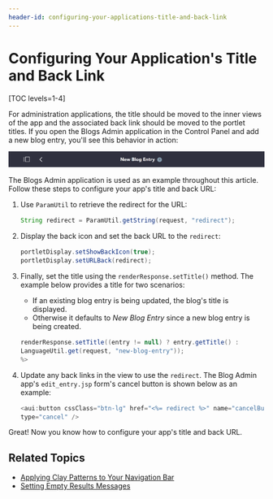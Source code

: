 ```yaml
---
header-id: configuring-your-applications-title-and-back-link
---
```


# Configuring Your Application's Title and Back Link

[TOC levels=1-4]

For administration applications, the title should be moved to the inner views of 
the app and the associated back link should be moved to the portlet titles. If 
you open the Blogs Admin application in the Control Panel and add a new blog 
entry, you'll see this behavior in action:

![Figure 1: Adding a new blog entry displays the portlet title at the top, along with a back link.](../../../images/new-blog-entry-title.png)

The Blogs Admin application is used as an example throughout this article. 
Follow these steps to configure your app's title and back URL:

1.  Use `ParamUtil` to retrieve the redirect for the URL:

    ```java
    String redirect = ParamUtil.getString(request, "redirect");
    ```

2.  Display the back icon and set the back URL to the `redirect`:

    ```java
    portletDisplay.setShowBackIcon(true);
    portletDisplay.setURLBack(redirect);
    ```

3.  Finally, set the title using the `renderResponse.setTitle()` method. The 
    example below provides a title for two scenarios: 

    - If an existing blog entry is being updated, the blog's title is displayed.
    - Otherwise it defaults to *New Blog Entry* since a new blog entry is being 
      created. 

    ```java
    renderResponse.setTitle((entry != null) ? entry.getTitle() : 
    LanguageUtil.get(request, "new-blog-entry"));
    %>
    ```

4.  Update any back links in the view to use the `redirect`. The Blog Admin 
    app's `edit_entry.jsp` form's cancel button is shown below as an example:

    ```java
    <aui:button cssClass="btn-lg" href="<%= redirect %>" name="cancelButton" 
    type="cancel" />
    ```

Great! Now you know how to configure your app's title and back URL. 

## Related Topics

- [Applying Clay Patterns to Your Navigation Bar](/docs/7-1/tutorials/-/knowledge_base/t/applying-clay-patterns-to-navigation)
- [Setting Empty Results Messages](/docs/7-1/tutorials/-/knowledge_base/t/setting-empty-results-messages)
